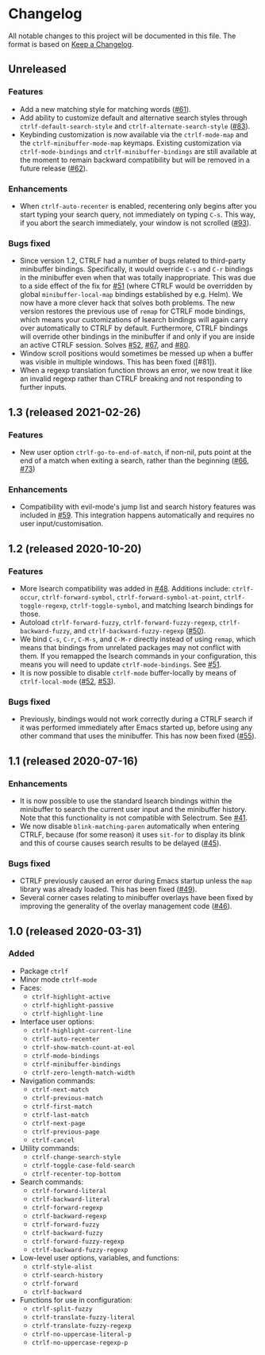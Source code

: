 # Changelog

All notable changes to this project will be documented in this file.
The format is based on [Keep a Changelog].

## Unreleased
### Features
* Add a new matching style for matching words ([#61]).
* Add ability to customize default and alternative search styles
  through `ctrlf-default-search-style` and
  `ctrlf-alternate-search-style` ([#83]).
* Keybinding customization is now available via the `ctrlf-mode-map`
  and the `ctrlf-minibuffer-mode-map` keymaps. Existing customization
  via `ctrlf-mode-bindings` and `ctrlf-minibuffer-bindings` are still
  available at the moment to remain backward compatibility but will be
  removed in a future release ([#62]).

### Enhancements
* When `ctrlf-auto-recenter` is enabled, recentering only begins after
  you start typing your search query, not immediately on typing `C-s`.
  This way, if you abort the search immediately, your window is not
  scrolled ([#93]).

### Bugs fixed
* Since version 1.2, CTRLF had a number of bugs related to third-party
  minibuffer bindings. Specifically, it would override `C-s` and `C-r`
  bindings in the minibuffer even when that was totally inappropriate.
  This was due to a side effect of the fix for [#51] (where CTRLF
  would be overridden by global `minibuffer-local-map` bindings
  established by e.g. Helm). We now have a more clever hack that
  solves both problems. The new version restores the previous use of
  `remap` for CTRLF mode bindings, which means your customizations of
  Isearch bindings will again carry over automatically to CTRLF by
  default. Furthermore, CTRLF bindings will override other bindings in
  the minibuffer if and only if you are inside an active CTRLF
  session. Solves [#52], [#67], and [#80].
* Window scroll positions would sometimes be messed up when a buffer
  was visible in multiple windows. This has been fixed ([#81]).
* When a regexp translation function throws an error, we now treat it
  like an invalid regexp rather than CTRLF breaking and not responding
  to further inputs.

[#51]: https://github.com/raxod502/ctrlf/issues/51
[#52]: https://github.com/raxod502/ctrlf/issues/52
[#61]: https://github.com/raxod502/ctrlf/issues/61
[#62]: https://github.com/raxod502/ctrlf/issues/62
[#67]: https://github.com/raxod502/ctrlf/issues/67
[#80]: https://github.com/raxod502/ctrlf/issues/80
[#83]: https://github.com/raxod502/ctrlf/issues/83
[#93]: https://github.com/raxod502/ctrlf/issues/93

## 1.3 (released 2021-02-26)
### Features
* New user option `ctrlf-go-to-end-of-match`, if non-nil, puts point
  at the end of a match when exiting a search, rather than the
  beginning ([#66], [#73])

### Enhancements
* Compatibility with evil-mode's jump list and search history features
  was included in [#59]. This integration happens automatically and
  requires no user input/customisation.

[#59]: https://github.com/raxod502/ctrlf/issues/59
[#66]: https://github.com/raxod502/ctrlf/issues/66
[#73]: https://github.com/raxod502/ctrlf/pull/73

## 1.2 (released 2020-10-20)
### Features
* More Isearch compatibility was added in [#48]. Additions include:
  `ctrlf-occur`, `ctrlf-forward-symbol`,
  `ctrlf-forward-symbol-at-point`, `ctrlf-toggle-regexp`,
  `ctrlf-toggle-symbol`, and matching Isearch bindings for those.
* Autoload `ctrlf-forward-fuzzy`, `ctrlf-forward-fuzzy-regexp`,
  `ctrlf-backward-fuzzy`, and `ctrlf-backward-fuzzy-regexp` ([#50]).
* We bind `C-s`, `C-r`, `C-M-s`, and `C-M-r` directly instead of using
  `remap`, which means that bindings from unrelated packages may not
  conflict with them. If you remapped the Isearch commands in your
  configuration, this means you will need to update
  `ctrlf-mode-bindings`. See [#51].
* It is now possible to disable `ctrlf-mode` buffer-locally by means
  of `ctrlf-local-mode` ([#52], [#53]).

### Bugs fixed
* Previously, bindings would not work correctly during a CTRLF search
  if it was performed immediately after Emacs started up, before using
  any other command that uses the minibuffer. This has now been fixed
  ([#55]).

[#48]: https://github.com/raxod502/ctrlf/issues/48
[#50]: https://github.com/raxod502/ctrlf/pull/50
[#51]: https://github.com/raxod502/ctrlf/issues/51
[#52]: https://github.com/raxod502/ctrlf/issues/52
[#53]: https://github.com/raxod502/ctrlf/pull/53
[#55]: https://github.com/raxod502/ctrlf/issues/55

## 1.1 (released 2020-07-16)
### Enhancements
* It is now possible to use the standard Isearch bindings within the
  minibuffer to search the current user input and the minibuffer
  history. Note that this functionality is not compatible with
  Selectrum. See [#41].
* We now disable `blink-matching-paren` automatically when entering
  CTRLF, because (for some reason) it uses `sit-for` to display its
  blink and this of course causes search results to be delayed
  ([#45]).

### Bugs fixed
* CTRLF previously caused an error during Emacs startup unless the
  `map` library was already loaded. This has been fixed ([#49]).
* Several corner cases relating to minibuffer overlays have been fixed
  by improving the generality of the overlay management code ([#46]).

[#41]: https://github.com/raxod502/ctrlf/issues/41
[#45]: https://github.com/raxod502/ctrlf/issues/45
[#46]: https://github.com/raxod502/ctrlf/issues/46
[#49]: https://github.com/raxod502/ctrlf/issues/49

## 1.0 (released 2020-03-31)
### Added
* Package `ctrlf`
* Minor mode `ctrlf-mode`
* Faces:
    * `ctrlf-highlight-active`
    * `ctrlf-highlight-passive`
    * `ctrlf-highlight-line`
* Interface user options:
    * `ctrlf-highlight-current-line`
    * `ctrlf-auto-recenter`
    * `ctrlf-show-match-count-at-eol`
    * `ctrlf-mode-bindings`
    * `ctrlf-minibuffer-bindings`
    * `ctrlf-zero-length-match-width`
* Navigation commands:
    * `ctrlf-next-match`
    * `ctrlf-previous-match`
    * `ctrlf-first-match`
    * `ctrlf-last-match`
    * `ctrlf-next-page`
    * `ctrlf-previous-page`
    * `ctrlf-cancel`
* Utility commands:
    * `ctrlf-change-search-style`
    * `ctrlf-toggle-case-fold-search`
    * `ctrlf-recenter-top-bottom`
* Search commands:
    * `ctrlf-forward-literal`
    * `ctrlf-backward-literal`
    * `ctrlf-forward-regexp`
    * `ctrlf-backward-regexp`
    * `ctrlf-forward-fuzzy`
    * `ctrlf-backward-fuzzy`
    * `ctrlf-forward-fuzzy-regexp`
    * `ctrlf-backward-fuzzy-regexp`
* Low-level user options, variables, and functions:
    * `ctrlf-style-alist`
    * `ctrlf-search-history`
    * `ctrlf-forward`
    * `ctrlf-backward`
* Functions for use in configuration:
    * `ctrlf-split-fuzzy`
    * `ctrlf-translate-fuzzy-literal`
    * `ctrlf-translate-fuzzy-regexp`
    * `ctrlf-no-uppercase-literal-p`
    * `ctrlf-no-uppercase-regexp-p`

[keep a changelog]: https://keepachangelog.com/en/1.0.0/
